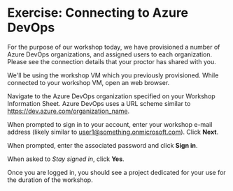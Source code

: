 # Exercise: Connecting to Azure DevOps

For the purpose of our workshop today, we have provisioned a number of Azure DevOps organizations, and assigned users to each organization.  Please see the connection details that your proctor has shared with you.

We'll be using the workshop VM which you previously provisioned.  While connected to your workshop VM, open an web browser.

Navigate to the Azure DevOps organization specified on your Workshop Information Sheet.  Azure DevOps uses a URL scheme similar to https://dev.azure.com/organization_name.

When prompted to sign in to your account, enter your workshop e-mail address (likely similar to user1@something.onmicrosoft.com).  Click **Next**.

When prompted, enter the associated password and click **Sign in**.

When asked to *Stay signed in*, click **Yes**.

Once you are logged in, you should see a project dedicated for your use for the duration of the workshop.